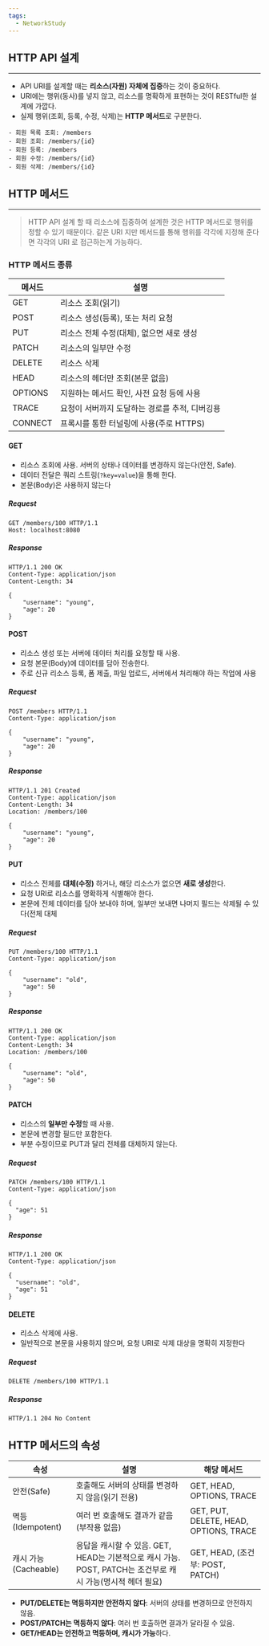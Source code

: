 ```yaml
---
tags:
  - NetworkStudy
---
```

## HTTP API 설계

--- 

- API URI를 설계할 때는 **리소스(자원) 자체에 집중**하는 것이 중요하다.
- URI에는 행위(동사)를 넣지 않고, 리소스를 명확하게 표현하는 것이 RESTful한 설계에 가깝다.
- 실제 행위(조회, 등록, 수정, 삭제)는 **HTTP 메서드**로 구분한다.

```text
- 회원 목록 조회: /members
- 회원 조회: /members/{id}
- 회원 등록: /members
- 회원 수정: /members/{id}
- 회원 삭제: /members/{id}
```

## HTTP 메서드

---

>HTTP API 설계 할 때 리소스에 집중하여 설계한 것은 HTTP 메서드로 행위를 정할 수 있기 때문이다. 같은 URI 지만 메서드를 통해 행위를 각각에 지정해 준다면 각각의 URI 로 접근하는게 가능하다.

### HTTP 메서드 종류

|메서드|설명|
|---|---|
|GET|리소스 조회(읽기)|
|POST|리소스 생성(등록), 또는 처리 요청|
|PUT|리소스 전체 수정(대체), 없으면 새로 생성|
|PATCH|리소스의 일부만 수정|
|DELETE|리소스 삭제|
|HEAD|리소스의 헤더만 조회(본문 없음)|
|OPTIONS|지원하는 메서드 확인, 사전 요청 등에 사용|
|TRACE|요청이 서버까지 도달하는 경로를 추적, 디버깅용|
|CONNECT|프록시를 통한 터널링에 사용(주로 HTTPS)|

#### GET

- 리소스 조회에 사용. 서버의 상태나 데이터를 변경하지 않는다(안전, Safe).
- 데이터 전달은 쿼리 스트링(`?key=value`)을 통해 한다.
- 본문(Body)은 사용하지 않는다

##### Request

```text
GET /members/100 HTTP/1.1
Host: localhost:8080
```

##### Response

```text
HTTP/1.1 200 OK
Content-Type: application/json
Content-Length: 34

{
	"username": "young",
	"age": 20
}
```

#### POST

- 리소스 생성 또는 서버에 데이터 처리를 요청할 때 사용.
- 요청 본문(Body)에 데이터를 담아 전송한다.
- 주로 신규 리소스 등록, 폼 제출, 파일 업로드, 서버에서 처리해야 하는 작업에 사용

##### Request

```text
POST /members HTTP/1.1
Content-Type: application/json

{
	"username": "young",
	"age": 20
}
```

##### Response

```text
HTTP/1.1 201 Created
Content-Type: application/json
Content-Length: 34
Location: /members/100

{
	"username": "young",
	"age": 20
}
```

#### PUT

- 리소스 전체를 **대체(수정)** 하거나, 해당 리소스가 없으면 **새로 생성**한다.
- 요청 URI로 리소스를 명확하게 식별해야 한다.
- 본문에 전체 데이터를 담아 보내야 하며, 일부만 보내면 나머지 필드는 삭제될 수 있다(전체 대체

##### Request

```text
PUT /members/100 HTTP/1.1
Content-Type: application/json

{
	"username": "old",
	"age": 50
}
```

##### Response

```text
HTTP/1.1 200 OK
Content-Type: application/json
Content-Length: 34
Location: /members/100

{
	"username": "old",
	"age": 50
}
```

#### PATCH

- 리소스의 **일부만 수정**할 때 사용.
- 본문에 변경할 필드만 포함한다.
- 부분 수정이므로 PUT과 달리 전체를 대체하지 않는다.

##### Request

```text
PATCH /members/100 HTTP/1.1
Content-Type: application/json

{
  "age": 51
}

```
##### Response

```text
HTTP/1.1 200 OK
Content-Type: application/json

{
  "username": "old",
  "age": 51
}
```

#### DELETE

- 리소스 삭제에 사용.
- 일반적으로 본문을 사용하지 않으며, 요청 URI로 삭제 대상을 명확히 지정한다

##### Request

```text
DELETE /members/100 HTTP/1.1
```

##### Response

```text
HTTP/1.1 204 No Content
```

## HTTP 메서드의 속성

| 속성               | 설명                                                                       | 해당 메서드                                 |
| ---------------- | ------------------------------------------------------------------------ | -------------------------------------- |
| 안전(Safe)         | 호출해도 서버의 상태를 변경하지 않음(읽기 전용)                                              | GET, HEAD, OPTIONS, TRACE              |
| 멱등(Idempotent)   | 여러 번 호출해도 결과가 같음(부작용 없음)                                                 | GET, PUT, DELETE, HEAD, OPTIONS, TRACE |
| 캐시 가능(Cacheable) | 응답을 캐시할 수 있음. GET, HEAD는 기본적으로 캐시 가능. POST, PATCH는 조건부로 캐시 가능(명시적 헤더 필요) | GET, HEAD, (조건부: POST, PATCH)          |

- **PUT/DELETE는 멱등하지만 안전하지 않다**: 서버의 상태를 변경하므로 안전하지 않음.
- **POST/PATCH는 멱등하지 않다**: 여러 번 호출하면 결과가 달라질 수 있음.
- **GET/HEAD는 안전하고 멱등하며, 캐시가 가능**하다.